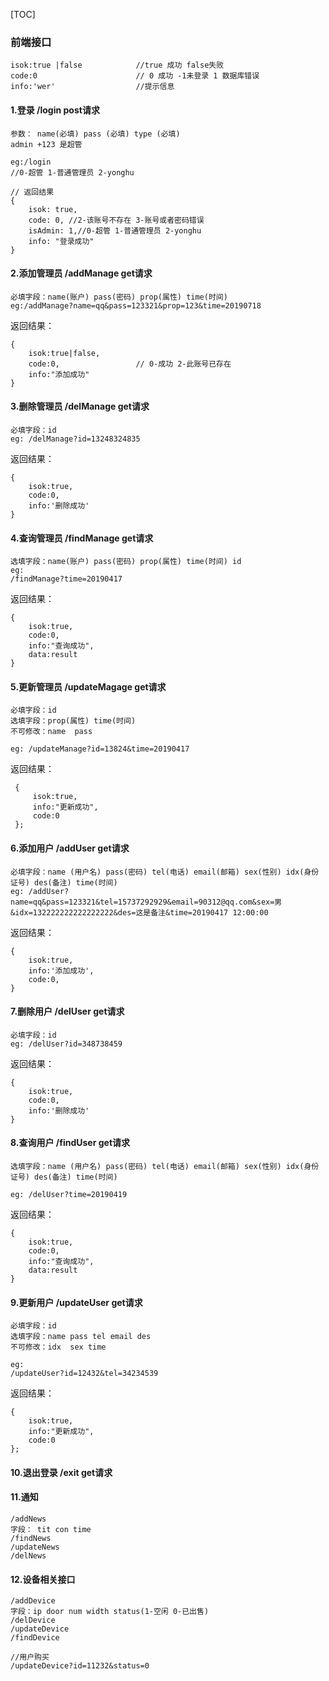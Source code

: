 [TOC]



### 前端接口

```
isok:true |false            //true 成功 false失败
code:0                      // 0 成功 -1未登录 1 数据库错误
info:'wer'                  //提示信息
```

#### 1.登录 /login    post请求 

```
参数： name(必填) pass (必填) type (必填)
admin +123 是超管

eg:/login
//0-超管 1-普通管理员 2-yonghu
```

```
// 返回结果
{
    isok: true,
    code: 0, //2-该账号不存在 3-账号或者密码错误
    isAdmin: 1,//0-超管 1-普通管理员 2-yonghu
    info: "登录成功"
}
```



#### 2.添加管理员    /addManage   get请求

```
必填字段：name(账户) pass(密码) prop(属性) time(时间) 
eg:/addManage?name=qq&pass=123321&prop=123&time=20190718
```

返回结果：

```
{
    isok:true|false,
    code:0,                 // 0-成功 2-此账号已存在
    info:"添加成功"
}
```



#### 3.删除管理员  /delManage get请求

```
必填字段：id
eg: /delManage?id=13248324835
```

返回结果：

```
{
    isok:true,
    code:0,
    info:'删除成功'
}
```



#### 4.查询管理员 /findManage get请求

```
选填字段：name(账户) pass(密码) prop(属性) time(时间) id
eg:
/findManage?time=20190417
```

返回结果：

```
{
    isok:true,
    code:0,
    info:"查询成功",
    data:result
}
```



#### 5.更新管理员     /updateMagage get请求

```
必填字段：id
选填字段：prop(属性) time(时间) 
不可修改：name  pass

eg: /updateManage?id=13824&time=20190417
```

返回结果：

```
 {
     isok:true,
     info:"更新成功",
     code:0
 };
```

#### 6.添加用户   /addUser get请求

```
必填字段：name (用户名) pass(密码) tel(电话) email(邮箱) sex(性别) idx(身份证号) des(备注) time(时间)
eg: /addUser?name=qq&pass=123321&tel=15737292929&email=90312@qq.com&sex=男&idx=132222222222222222&des=这是备注&time=20190417 12:00:00
```

返回结果：

```
{
    isok:true,
    info:'添加成功',
    code:0,
}
```

#### 7.删除用户  /delUser get请求

```
必填字段：id
eg: /delUser?id=348738459
```

返回结果：

```
{
    isok:true,
    code:0,
    info:'删除成功'
}
```

#### 8.查询用户  /findUser get请求

```
选填字段：name (用户名) pass(密码) tel(电话) email(邮箱) sex(性别) idx(身份证号) des(备注) time(时间)

eg: /delUser?time=20190419
```

返回结果：

```
{
    isok:true,
    code:0,
    info:"查询成功",
    data:result
}
```

#### 9.更新用户     /updateUser get请求

```
必填字段：id
选填字段：name pass tel email des
不可修改：idx  sex time

eg:
/updateUser?id=12432&tel=34234539
```

返回结果：

```
{
    isok:true,
    info:"更新成功",
    code:0
};
```

#### 10.退出登录  /exit get请求



#### 11.通知    

```
/addNews 
字段：	tit con time
/findNews
/updateNews
/delNews
```

#### 12.设备相关接口

```
/addDevice
字段：ip door num width status(1-空闲 0-已出售) 
/delDevice
/updateDevice
/findDevice

//用户购买
/updateDevice?id=11232&status=0
```

